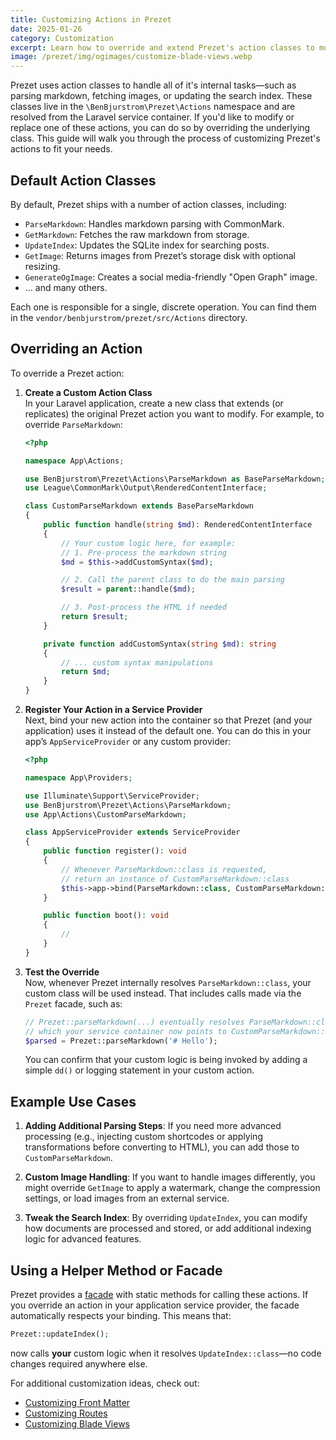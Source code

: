 ```yaml
---
title: Customizing Actions in Prezet
date: 2025-01-26
category: Customization
excerpt: Learn how to override and extend Prezet's action classes to modify or replace the default functionality.
image: /prezet/img/ogimages/customize-blade-views.webp
---
```


Prezet uses action classes to handle all of it's internal tasks—such as parsing markdown, fetching images, or updating the search index. These classes live in the `\BenBjurstrom\Prezet\Actions` namespace and are resolved from the Laravel service container. If you'd like to modify or replace one of these actions, you can do so by overriding the underlying class. This guide will walk you through the process of customizing Prezet's actions to fit your needs.

## Default Action Classes

By default, Prezet ships with a number of action classes, including:

- `ParseMarkdown`: Handles markdown parsing with CommonMark.  
- `GetMarkdown`: Fetches the raw markdown from storage.  
- `UpdateIndex`: Updates the SQLite index for searching posts.  
- `GetImage`: Returns images from Prezet’s storage disk with optional resizing.  
- `GenerateOgImage`: Creates a social media-friendly "Open Graph" image.  
- … and many others.

Each one is responsible for a single, discrete operation. You can find them in the `vendor/benbjurstrom/prezet/src/Actions` directory.

## Overriding an Action

To override a Prezet action:

1. **Create a Custom Action Class**  
   In your Laravel application, create a new class that extends (or replicates) the original Prezet action you want to modify. For example, to override `ParseMarkdown`:

   ```php
   <?php

   namespace App\Actions;

   use BenBjurstrom\Prezet\Actions\ParseMarkdown as BaseParseMarkdown;
   use League\CommonMark\Output\RenderedContentInterface;

   class CustomParseMarkdown extends BaseParseMarkdown
   {
       public function handle(string $md): RenderedContentInterface
       {
           // Your custom logic here, for example:
           // 1. Pre-process the markdown string
           $md = $this->addCustomSyntax($md);

           // 2. Call the parent class to do the main parsing
           $result = parent::handle($md);

           // 3. Post-process the HTML if needed
           return $result;
       }

       private function addCustomSyntax(string $md): string
       {
           // ... custom syntax manipulations
           return $md;
       }
   }
   ```

2. **Register Your Action in a Service Provider**  
   Next, bind your new action into the container so that Prezet (and your application) uses it instead of the default one. You can do this in your app’s `AppServiceProvider` or any custom provider:

   ```php
   <?php

   namespace App\Providers;

   use Illuminate\Support\ServiceProvider;
   use BenBjurstrom\Prezet\Actions\ParseMarkdown;
   use App\Actions\CustomParseMarkdown;

   class AppServiceProvider extends ServiceProvider
   {
       public function register(): void
       {
           // Whenever ParseMarkdown::class is requested,
           // return an instance of CustomParseMarkdown::class
           $this->app->bind(ParseMarkdown::class, CustomParseMarkdown::class);
       }

       public function boot(): void
       {
           //
       }
   }
   ```

3. **Test the Override**  
   Now, whenever Prezet internally resolves `ParseMarkdown::class`, your custom class will be used instead. That includes calls made via the `Prezet` facade, such as:

   ```php
   // Prezet::parseMarkdown(...) eventually resolves ParseMarkdown::class
   // which your service container now points to CustomParseMarkdown::class
   $parsed = Prezet::parseMarkdown('# Hello');
   ```

   You can confirm that your custom logic is being invoked by adding a simple `dd()` or logging statement in your custom action.

## Example Use Cases

1. **Adding Additional Parsing Steps**: If you need more advanced processing (e.g., injecting custom shortcodes or applying transformations before converting to HTML), you can add those to `CustomParseMarkdown`.

2. **Custom Image Handling**: If you want to handle images differently, you might override `GetImage` to apply a watermark, change the compression settings, or load images from an external service.

3. **Tweak the Search Index**: By overriding `UpdateIndex`, you can modify how documents are processed and stored, or add additional indexing logic for advanced features.

## Using a Helper Method or Facade

Prezet provides a [facade](/getting-started/facade) with static methods for calling these actions. If you override an action in your application service provider, the facade automatically respects your binding. This means that:

```php
Prezet::updateIndex();
```

now calls **your** custom logic when it resolves `UpdateIndex::class`—no code changes required anywhere else.

For additional customization ideas, check out:

- [Customizing Front Matter](/customize/frontmatter)
- [Customizing Routes](/customize/routes)
- [Customizing Blade Views](/customize/blade-views)

